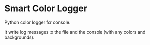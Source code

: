# Smart Color Logger

Python color logger for console.

It write log messages to the file and the console (with any colors and backgrounds).

